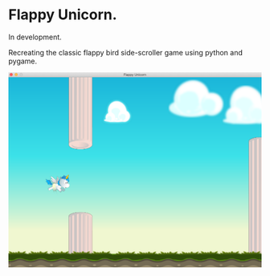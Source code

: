 # Flappy Unicorn.

In development.


Recreating the classic flappy bird side-scroller game using python and pygame.

![alt text](images/screenshot-development.png)